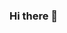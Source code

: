 ### Hi there 👋

<!--
**rafikboullaft/rafikboullaft** is a ✨ _special_ ✨ repository because its `README.md` (this file) appears on your GitHub profile.

- 🔭 I’m currently working on Smart City Manarat Al-Moutawassit Project
- 🌱 I’m currently learning Cloud
- 👯 I’m looking to collaborate on JAVA or Python projects
- 🤔 I’m looking for END-OF-STUDIES INTERNSHIP
- 💬 Ask me about Anything
- 📫 How to reach me: rafik.boullaft@gmail.com
- 😄 Pronouns: He/Him 

-->
